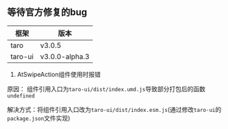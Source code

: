 

## 等待官方修复的bug

| 框架 | 版本 |
| ---- | ---- |
| taro | v3.0.5 |
| taro-ui | v3.0.0-alpha.3 |

1. AtSwipeAction组件使用时报错

原因： 组件引用入口为`taro-ui/dist/index.umd.js`导致部分打包后的函数`undefined`<br />

解决方式：将组件引用入口改为`taro-ui/dist/index.esm.js`(通过修改`taro-ui`的`package.json`文件实现)
